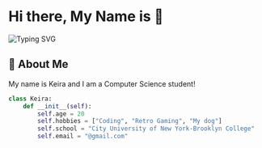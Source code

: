 # Hi there, My Name is 👋

![Typing SVG](https://readme-typing-svg.herokuapp.com?font=Fira+Code&size=24&duration=4000&pause=1000&color=000000&width=500&lines=Hi+there,+My+Name+is+Keira;I+love+coding;I+am+a+CS+student)

## 📮 About Me

My name is Keira and I am a Computer Science student!  

```python
class Keira:
    def __init__(self):
        self.age = 20
        self.hobbies = ["Coding", "Retro Gaming", "My dog"]
        self.school = "City University of New York-Brooklyn College"
        self.email = "@gmail.com"
